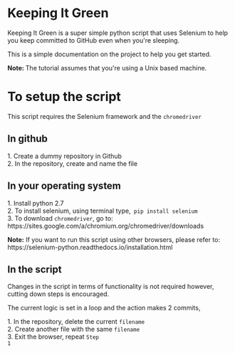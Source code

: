 <h1>Keeping It Green</h1>

<p>Keeping It Green is a super simple python script that uses Selenium to help you keep committed to GitHub even when you're sleeping.</p><p>This is a simple documentation on the project to help you get started. </p>

<p><b>Note: </b>The tutorial assumes that you're using a Unix based machine.</p>

<h1>To setup the script</h1>
<p>This script requires the Selenium framework and the <code>chromedriver</code></p>

<h2>In github</h2>
<list>1. Create a dummy repository in Github <br>2. In the repository, create and name the file</list>
<br>
<h2>In your operating system</h2>
<p>
<list>1. Install python 2.7 <br>2. To install selenium, using terminal type,<code> pip install selenium</code><br>3. To download <code>chromedriver</code>, go to: <a>https://sites.google.com/a/chromium.org/chromedriver/downloads</a></list>
</p>
<p><b>Note:</b> If you want to run this script using other browsers, please refer to: <a>https://selenium-python.readthedocs.io/installation.html</a></p>

<h2>In the script</h2>

<p>Changes in the script in terms of functionality is not required however, cutting down steps is encouraged.</p><p>The current logic is set in a loop and the action makes 2 commits,</p>

<list>1. In the repository, delete the current <code>filename</code><br>2. Create another file with the same <code>filename</code><br>3. Exit the browser, repeat <code>Step 1</code></list>




